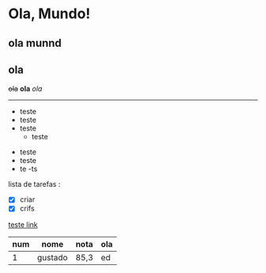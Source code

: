 # Ola, Mundo!
## ola munnd
   **ola**
   ---
   ~~ola~~
   __ola__
   _ola_
 
 ---
 
* teste
* teste
* teste
    * teste
 - teste
 - teste
 - te
    -ts
    
   
lista de tarefas :

- [x] criar
- [x] crifs

[teste link](https://github.com/FilipeMignac/olamundo/blob/main/README.md)

num | nome | nota | ola
---|---|---|---
1 | gustado | 85,3 | ed
